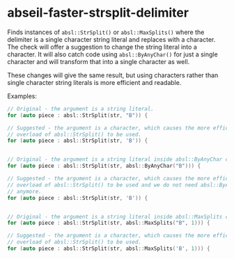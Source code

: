 # abseil-faster-strsplit-delimiter

Finds instances of `absl::StrSplit()` or `absl::MaxSplits()` where the
delimiter is a single character string literal and replaces with a
character. The check will offer a suggestion to change the string
literal into a character. It will also catch code using
`absl::ByAnyChar()` for just a single character and will transform that
into a single character as well.

These changes will give the same result, but using characters rather
than single character string literals is more efficient and readable.

Examples:

``` c++
// Original - the argument is a string literal.
for (auto piece : absl::StrSplit(str, "B")) {

// Suggested - the argument is a character, which causes the more efficient
// overload of absl::StrSplit() to be used.
for (auto piece : absl::StrSplit(str, 'B')) {


// Original - the argument is a string literal inside absl::ByAnyChar call.
for (auto piece : absl::StrSplit(str, absl::ByAnyChar("B"))) {

// Suggested - the argument is a character, which causes the more efficient
// overload of absl::StrSplit() to be used and we do not need absl::ByAnyChar
// anymore.
for (auto piece : absl::StrSplit(str, 'B')) {


// Original - the argument is a string literal inside absl::MaxSplits call.
for (auto piece : absl::StrSplit(str, absl::MaxSplits("B", 1))) {

// Suggested - the argument is a character, which causes the more efficient
// overload of absl::StrSplit() to be used.
for (auto piece : absl::StrSplit(str, absl::MaxSplits('B', 1))) {
```
